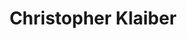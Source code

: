 ---
title: Christopher Klaiber
organization: Facebook
country: USA
talk: "Using AI to Map the World with Facebook's RapiD editor"
permalink: /speakers/#chris-klaiber
---